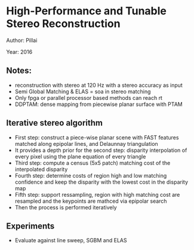 # High-Performance and Tunable Stereo Reconstruction

Author: Pillai 

Year: 2016

Notes:
---
* reconstruction with stereo at 120 Hz with a stereo accuracy as input
* Semi Global Matching & ELAS = soa in stereo matching
* Only fpga or parallel processor based methods can reach rt
* DDPTAM: dense mapping from piecewise planar surface with PTAM

## Iterative stereo algorithm
* First step: construct a piece-wise planar scene with FAST features matched along epipolar lines, and Delaunnay triangulation
* It provides a depth prior for the second step: disparity interpolation of every pixel using the plane equation of every triangle 
* Third step: compute a census (5x5 patch) matching cost of the interpolated disparity
* Fourth step: determine costs of region high and low matching confidence and keep the disparity with the lowest cost in the disparity map
* Fifth step: support ressampling, region with high matching cost are resampled and the keypoints are mathced via epipolar search
* Then the process is performed iteratively 

## Experiments
* Evaluate against line sweep, SGBM and ELAS